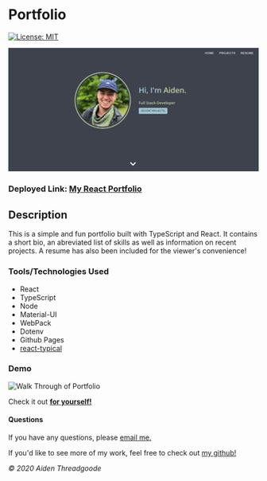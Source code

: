 # Portfolio 

[![License: MIT](https://img.shields.io/badge/License-MIT-green.svg)](https://choosealicense.com/licenses/mit/)

![Image of Start Screen](./public/images/demo.png)

### Deployed Link: [My React Portfolio](https://a-thread.github.io/aiden-portfolio/)

## Description

This is a simple and fun portfolio built with TypeScript and React. It contains a short bio, an abreviated list of skills as well as information on recent projects. A resume has also been included for the viewer's convenience!

### Tools/Technologies Used

* React
* TypeScript
* Node
* Material-UI
* WebPack
* Dotenv
* Github Pages
* [react-typical](https://www.producthunt.com/posts/react-typical)

### Demo 

![Walk Through of Portfolio](./public/images/demo.gif)

Check it out [**for yourself!**](https://a-thread.github.io/aiden-portfolio/)

#### Questions

    

If you have any questions, please [email me.](mailto:aiden.threadgoode@gmail.com)

If you'd like to see more of my work, feel free to check out [my github!](https://github.com/a-thread)

*© 2020 Aiden Threadgoode*

    

